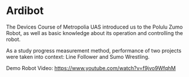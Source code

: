 # Ardibot
The Devices Course of Metropolia UAS introduced us to the Polulu Zumo Robot, as well as basic knowledge about its operation and controlling the robot. 

As a study progress measurement method, performance of two projects were taken into context: Line Follower and Sumo Wrestling.

Demo Robot Video: https://www.youtube.com/watch?v=f9jvo9WfqhM
